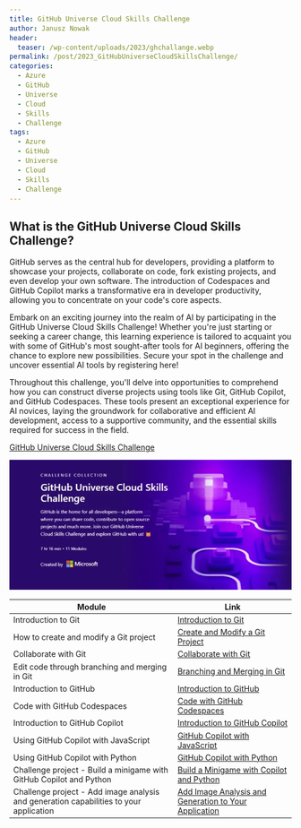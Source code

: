 ```yaml
---
title: GitHub Universe Cloud Skills Challenge
author: Janusz Nowak
header:
  teaser: /wp-content/uploads/2023/ghchallange.webp
permalink: /post/2023_GitHubUniverseCloudSkillsChallenge/
categories:
  - Azure
  - GitHub
  - Universe
  - Cloud
  - Skills
  - Challenge
tags:
  - Azure
  - GitHub
  - Universe
  - Cloud
  - Skills
  - Challenge
---
```


## What is the GitHub Universe Cloud Skills Challenge?

GitHub serves as the central hub for developers, providing a platform to showcase your projects, collaborate on code, fork existing projects, and even develop your own software. The introduction of Codespaces and GitHub Copilot marks a transformative era in developer productivity, allowing you to concentrate on your code's core aspects.

Embark on an exciting journey into the realm of AI by participating in the GitHub Universe Cloud Skills Challenge! Whether you're just starting or seeking a career change, this learning experience is tailored to acquaint you with some of GitHub's most sought-after tools for AI beginners, offering the chance to explore new possibilities. Secure your spot in the challenge and uncover essential AI tools by registering here!

Throughout this challenge, you'll delve into opportunities to comprehend how you can construct diverse projects using tools like Git, GitHub Copilot, and GitHub Codespaces. These tools present an exceptional experience for AI novices, laying the groundwork for collaborative and efficient AI development, access to a supportive community, and the essential skills required for success in the field.

[GitHub Universe Cloud Skills Challenge](https://learn.microsoft.com/en-us/collections/kkqrhmxoqn54?wt.mc_id=AZ-MVP-5005297)

![GitHub Universe Cloud Skills Challenge](/wp-content/uploads/2023/ghchallange.webp)

| Module                                                        | Link                                                                                                                        |
|--------------------------------------------------------------|-----------------------------------------------------------------------------------------------------------------------------|
| Introduction to Git                                          | [Introduction to Git](https://learn.microsoft.com/en-us/training/modules/intro-to-git/?wt_mc_id=AZ-MVP-5005297&ns-enrollment-type=Collection&ns-enrollment-id=kkqrhmxoqn54)                         |
| How to create and modify a Git project                       | [Create and Modify a Git Project](https://learn.microsoft.com/en-us/training/modules/create-git-project/?wt.mc_id=AZ-MVP-5005297&ns-enrollment-type=Collection&ns-enrollment-id=kkqrhmxoqn54)    |
| Collaborate with Git                                         | [Collaborate with Git](https://learn.microsoft.com/en-us/training/modules/collaborate-with-git/?wt.mc_id=AZ-MVP-5005297&ns-enrollment-type=Collection&ns-enrollment-id=kkqrhmxoqn54)            |
| Edit code through branching and merging in Git               | [Branching and Merging in Git](https://learn.microsoft.com/en-us/training/modules/branch-merge-git/?wt.mc_id=AZ-MVP-5005297&ns-enrollment-type=Collection&ns-enrollment-id=kkqrhmxoqn54)        |
| Introduction to GitHub                                       | [Introduction to GitHub](https://learn.microsoft.com/en-us/training/modules/introduction-to-github/?wt.mc_id=AZ-MVP-5005297&ns-enrollment-type=Collection&ns-enrollment-id=kkqrhmxoqn54)         |
| Code with GitHub Codespaces                                  | [Code with GitHub Codespaces](https://learn.microsoft.com/en-us/training/modules/code-with-github-codespaces/?wt.mc_id=AZ-MVP-5005297&ns-enrollment-type=Collection&ns-enrollment-id=kkqrhmxoqn54)|
| Introduction to GitHub Copilot                               | [Introduction to GitHub Copilot](https://learn.microsoft.com/en-us/training/modules/introduction-to-github-copilot/?wt.mc_id=AZ-MVP-5005297&ns-enrollment-type=Collection&ns-enrollment-id=kkqrhmxoqn54)|
| Using GitHub Copilot with JavaScript                         | [GitHub Copilot with JavaScript](https://learn.microsoft.com/en-us/training/modules/introduction-copilot-javascript/?wt.mc_id=AZ-MVP-5005297&ns-enrollment-type=Collection&ns-enrollment-id=kkqrhmxoqn54)|
| Using GitHub Copilot with Python                              | [GitHub Copilot with Python](https://learn.microsoft.com/en-us/training/modules/introduction-copilot-python/?wt.mc_id=AZ-MVP-5005297&ns-enrollment-type=Collection&ns-enrollment-id=kkqrhmxoqn54)    |
| Challenge project - Build a minigame with GitHub Copilot and Python | [Build a Minigame with Copilot and Python](https://learn.microsoft.com/en-us/training/modules/challenge-project-create-mini-game-with-copilot/?wt.mc_id=AZ-MVP-5005297&ns-enrollment-type=Collection&ns-enrollment-id=kkqrhmxoqn54) |
| Challenge project - Add image analysis and generation capabilities to your application | [Add Image Analysis and Generation to Your Application](https://learn.microsoft.com/en-us/training/modules/challenge-project-add-image-analysis-generation-to-app/?wt.mc_id=AZ-MVP-5005297&ns-enrollment-type=Collection&ns-enrollment-id=kkqrhmxoqn54) |


